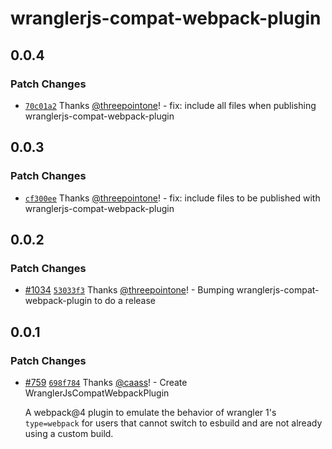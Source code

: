 # wranglerjs-compat-webpack-plugin

## 0.0.4

### Patch Changes

- [`70c01a2`](https://github.com/cloudflare/wrangler2/commit/70c01a2a13b1950be07d9b02cb3f12cbc91036ad) Thanks [@threepointone](https://github.com/threepointone)! - fix: include all files when publishing wranglerjs-compat-webpack-plugin

## 0.0.3

### Patch Changes

- [`cf300ee`](https://github.com/cloudflare/wrangler2/commit/cf300eef4c6ca94386ed3cbcf19d470aa6972aca) Thanks [@threepointone](https://github.com/threepointone)! - fix: include files to be published with wranglerjs-compat-webpack-plugin

## 0.0.2

### Patch Changes

- [#1034](https://github.com/cloudflare/wrangler2/pull/1034) [`53033f3`](https://github.com/cloudflare/wrangler2/commit/53033f3091e2d8fc675a0b078b36b3aa37673cba) Thanks [@threepointone](https://github.com/threepointone)! - Bumping wranglerjs-compat-webpack-plugin to do a release

## 0.0.1

### Patch Changes

- [#759](https://github.com/cloudflare/wrangler2/pull/759) [`698f784`](https://github.com/cloudflare/wrangler2/commit/698f784ec33c574f374144c08638f21718db97a1) Thanks [@caass](https://github.com/caass)! - Create WranglerJsCompatWebpackPlugin

  A webpack@4 plugin to emulate the behavior of wrangler 1's `type=webpack` for users that cannot switch to esbuild and are not already using a custom build.
